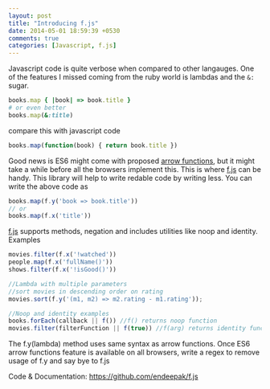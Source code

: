 ```yaml
---
layout: post
title: "Introducing f.js"
date: 2014-05-01 18:59:39 +0530
comments: true
categories: [Javascript, f.js]
---
```


Javascript code is quite verbose when compared to other langauges. One of the features I missed coming from the ruby world is lambdas and the <code>&:</code> sugar.

```ruby
books.map { |book| => book.title }
# or even better
books.map(&:title)
```
compare this with javascript code

```javascript
books.map(function(book) { return book.title })
```

Good news is ES6 might come with proposed [arrow functions](https://developer.mozilla.org/en/docs/Web/JavaScript/Reference/arrow_functions), but it might take a while before all the browsers implement this. This is where [f.js](https://github.com/endeepak/f.js) can be handy. This library will help to write redable code by writing less. You can write the above code as

```javascript
books.map(f.y('book => book.title'))
// or
books.map(f.x('title'))
```

[f.js](https://github.com/endeepak/f.js) supports methods, negation and includes utilities like noop and identity. Examples

```javascript
movies.filter(f.x('!watched'))
people.map(f.x('fullName()'))
shows.filter(f.x('!isGood()'))

//Lambda with multiple parameters
//sort movies in descending order on rating
movies.sort(f.y('(m1, m2) => m2.rating - m1.rating'));

//Noop and identity examples
books.forEach(callback || f()) //f() returns noop function
movies.filter(filterFunction || f(true)) //f(arg) returns identity function
```

The f.y(lambda) method uses same syntax as arrow functions. Once ES6 arrow functions feature is available on all browsers, write a regex to remove usage of f.y and say bye to f.js

Code & Documentation: https://github.com/endeepak/f.js
